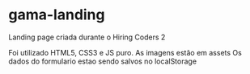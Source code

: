 # gama-landing
Landing page criada durante o Hiring Coders 2

Foi utilizado HTML5, CSS3 e JS puro.
As imagens estão em assets
Os dados do formulario estao sendo salvos no localStorage
